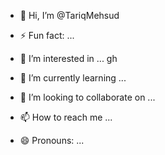 - 👋 Hi, I’m @TariqMehsud
- ⚡ Fun fact: ...

- 👀 I’m interested in ... gh
- 🌱 I’m currently learning ...
- 💞️ I’m looking to collaborate on ...
- 📫 How to reach me ...
- 😄 Pronouns: ...
<!---
TariqMehsud/TariqMehsud is a ✨ special ✨ repository because its `README.md` (this file) appears on your GitHub profile.
You can click the Preview link to take a look at your changes.
--->
